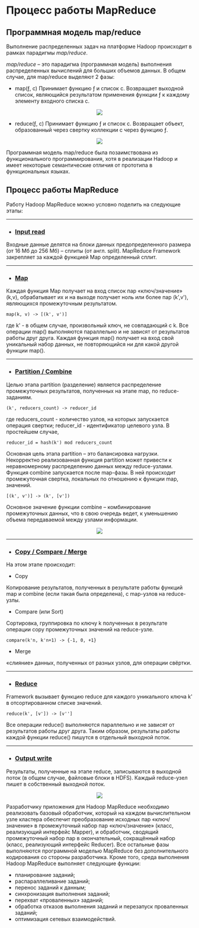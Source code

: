# Процесс работы MapReduce

## Программная модель map/reduce
Выполнение распределенных задач на платформе Hadoop происходит в рамках парадигмы *map/reduce*.

*map/reduce* – это парадигма (программная модель) выполнения распределенных вычислений для больших объемов данных.
В общем случае, для map/reduce выделяют 2 фазы:
- map(ƒ, c)
Принимает функцию ƒ и список c. Возвращает выходной список, являющийся результатом применения функции ƒ к каждому элементу входного списка c.

<div style='text-align: center'>
<img src='https://blogger.googleusercontent.com/img/b/R29vZ2xl/AVvXsEgVYl9-DY2bvLFx-9BL1l6x5zoDDgST0csSRZ7Ef3g-cmk_F1IqnkyJrraPwjfOKNKVOh-cJoDhXVBOk7xUEjVsjIrjalWtjdhvRuPvx0uMzISejewtGVKrRKL6qnT6ddyObXEPi2hpKOU-/s1600/map.PNG'>
</div>

- reduce(ƒ, c)
Принимает функцию ƒ и список c. Возвращает объект, образованный через свертку коллекции c через функцию ƒ.

<div style='text-align: center'>
<img src='https://blogger.googleusercontent.com/img/b/R29vZ2xl/AVvXsEixCSOQ4slr0x5aF6p4MItypBcX2-Lt5Q1SODiWOumZTVr5_tLxwmmOYpNlq6eEKffix8UkIIVrWNNoujL2ztkCjUUbdUHZHx53MZuXsPYMv68jdTOBXpbhyphenhyphen20K-SdI7kKTrqm0ZM8aSqzY/s1600/reduce.PNG'>
</div>

Программная модель map/reduce была позаимствована из функционального программирования, хотя в реализации Hadoop и имеет некоторые семантические отличия от прототипа в функциональных языках.

## Процесс работы MapReduce

Работу Hadoop MapReduce можно условно поделить на следующие этапы:
___
- ### <u>Input read</u>

Входные данные делятся на блоки данных предопределенного размера (от 16 Мб до 256 Мб) – сплиты (от англ. split). MapReduce Framework закрепляет за каждой функцией Map определенный сплит.
___
- ### <u>Map</u>

Каждая функция Map получает на вход список пар «ключ/значение» (k,v), обрабатывает их и на выходе получает ноль или более пар (k',v'), являющихся промежуточным результатом.

```map(k, v) -> [(k', v')]```

где k' - в общем случае, произвольный ключ, не совпадающий с k.
Все операции map() выполняются параллельно и не зависят от результатов работы друг друга. Каждая функция map() получает на вход свой уникальный набор данных, не повторяющийся ни для какой другой функции map().
___
- ### <u>Partition / Combine</u>

Целью этапа partition (разделение) является распределение промежуточных результатов, полученных на этапе map, по reduce-заданиям.

```(k', reducers_count) -> reducer_id``` 

где reducers_count - количество узлов, на которых запускается операция свертки;
reducer_id - идентификатор целевого узла.
В простейшем случае,

```reducer_id = hash(k') mod reducers_count```

Основная цель этапа partition – это балансировка нагрузки. Некорректно реализованная функция partition может привести к неравномерному распределению данных между reduce-узлами.
Функция combine запускается после map-фазы. В ней происходит промежуточная свертка, локальных по отношению к функции map, значений.

```[(k', v')] -> (k', [v'])```

Основное значение функции combine – комбинирование промежуточных данных, что в свою очередь ведет, к уменьшению объема передаваемой между узлами информации.

<div style='text-align: center'>
<img src='https://blogger.googleusercontent.com/img/b/R29vZ2xl/AVvXsEggzmcagm7QU1i5N6xDgi6yD9VGLX1jiyDY4TIqt0nNRIGNr9fK83bp-IwQtDM724QIVzYetoy5oAYP4fZErKMKMO5Ti6RGMQcTuV76lardg7j1zsu5wB7KVedgWxcbPocWPyUJ75cRPJVh/s1600/combine.PNG'>
</div>

___
- ### <u>Copy / Сompare / Merge</u>

На этом этапе происходит:

- Copy

Копирование результатов, полученных в результате работы функций map и combine (если такая была определена), с map-узлов на reduce-узлы.

- Сompare (или Sort)

Cортировка, группировка по ключу k полученных в результате операции copy промежуточных значений на reduce-узле.

```compare(k'n, k'n+1) -> {-1, 0, +1}```

- Merge

«слияние» данных, полученных от разных узлов, для операции свёртки.

___

- ### <u>Reduce</u>

Framework вызывает функцию reduce для каждого уникального ключа k' в отсортированном списке значений.

```reduce(k', [v']) -> [v'']```

Все операции reduce() выполняются параллельно и не зависят от результатов работы друг друга. Таким образом, результаты работы каждой функции reduce() пишутся в отдельный выходной поток.

___

- ### <u>Output write</u>

Результаты, полученные на этапе reduce, записываются в выходной поток (в общем случае, файловые блоки в HDFS). Каждый reduce-узел пишет в собственный выходной поток.
<div style='text-align: center'>
<img src='https://blogger.googleusercontent.com/img/b/R29vZ2xl/AVvXsEjKhdpcyXk6oY2PK4_kKJpFJt7pamjWZk2gljABiHMWV9cconjx9V4lvkDuzZhTXM4C6z8sY2xdh7ifuK8wyRH7jlfSwtL6lSVgOSb0fBYtp5ykquZ7rQS0UyxcXCG9lNyPi4SQtQ-U-Unc/s1600/a.PNG'>
</div>

Разработчику приложения для Hadoop MapReduce необходимо реализовать базовый обработчик, который на каждом вычислительном узле кластера обеспечит преобразование исходных пар «ключ/значение» в промежуточный набор пар «ключ/значение» (класс, реализующий интерфейс Mapper), и обработчик, сводящий промежуточный набор пар в окончательный, сокращённый набор (класс, реализующий интерфейс Reducer).
Все остальные фазы выполняются программной моделью MapReduce без дополнительного кодирования со стороны разработчика. Кроме того, среда выполнения Hadoop MapReduce выполняет следующие функции:
- планирование заданий;
- распараллеливание заданий;
- перенос заданий к данным;
- синхронизация выполнения заданий;
- перехват «проваленных» заданий;
- обработка отказов выполнения заданий и перезапуск проваленных заданий;
- оптимизация сетевых взаимодействий.